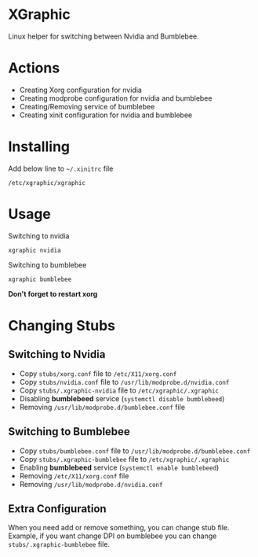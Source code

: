 XGraphic
===

Linux helper for switching between Nvidia and Bumblebee.

# Actions

- Creating Xorg configuration for nvidia
- Creating modprobe configuration for nvidia and bumblebee
- Creating/Removing service of bumblebee
- Creating xinit configuration for nvidia and bumblebee

# Installing

Add below line to `~/.xinitrc` file

```
/etc/xgraphic/xgraphic
```

# Usage

Switching to nvidia
```
xgraphic nvidia
```

Switching to bumblebee
```
xgraphic bumblebee
```

**Don't forget to restart xorg**

# Changing Stubs

## Switching to Nvidia

- Copy `stubs/xorg.conf` file to `/etc/X11/xorg.conf`
- Copy `stubs/nvidia.conf` file to `/usr/lib/modprobe.d/nvidia.conf`
- Copy `stubs/.xgraphic-nvidia` file to `/etc/xgraphic/.xgraphic`
- Disabling **bumblebeed** service (`systemctl disable bumblebeed`)
- Removing `/usr/lib/modprobe.d/bumblebee.conf` file

## Switching to Bumblebee

- Copy `stubs/bumblebee.conf` file to `/usr/lib/modprobe.d/bumblebee.conf`
- Copy `stubs/.xgraphic-bumblebee` file to `/etc/xgraphic/.xgraphic`
- Enabling **bumblebeed** service (`systemctl enable bumblebeed`)
- Removing `/etc/X11/xorg.conf` file
- Removing `/usr/lib/modprobe.d/nvidia.conf`

## Extra Configuration

When you need add or remove something, you can change stub file. Example, if you want change DPI on bumblebee you can
change `stubs/.xgraphic-bumblebee` file.